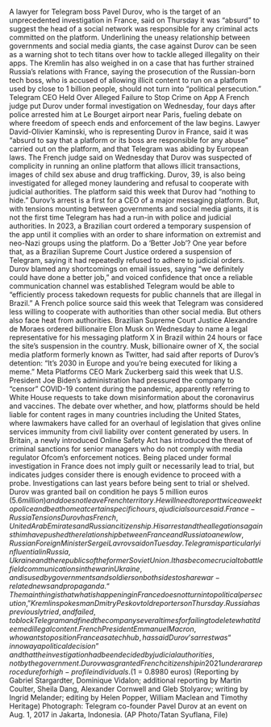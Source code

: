 A lawyer for Telegram boss Pavel Durov, who is the target of an unprecedented investigation in France, said on Thursday it was “absurd” to suggest the head of a social network was responsible for any criminal acts committed on the platform.
Underlining the uneasy relationship between governments and social media giants, the case against Durov can be seen as a warning shot to tech titans over how to tackle alleged illegality on their apps.
The Kremlin has also weighed in on a case that has further strained Russia’s relations with France, saying the prosecution of the Russian-born tech boss, who is accused of allowing illicit content to run on a platform used by close to 1 billion people, should not turn into “political persecution.”
Telegram CEO Held Over Alleged Failure to Stop Crime on App
A French judge put Durov under formal investigation on Wednesday, four days after police arrested him at Le Bourget airport near Paris, fueling debate on where freedom of speech ends and enforcement of the law begins.
Lawyer David-Olivier Kaminski, who is representing Durov in France, said it was “absurd to say that a platform or its boss are responsible for any abuse” carried out on the platform, and that Telegram was abiding by European laws.
The French judge said on Wednesday that Durov was suspected of complicity in running an online platform that allows illicit transactions, images of child sex abuse and drug trafficking.
Durov, 39, is also being investigated for alleged money laundering and refusal to cooperate with judicial authorities. The platform said this week that Durov had “nothing to hide.”
Durov’s arrest is a first for a CEO of a major messaging platform. But, with tensions mounting between governments and social media giants, it is not the first time Telegram has had a run-in with police and judicial authorities.
In 2023, a Brazilian court ordered a temporary suspension of the app until it complies with an order to share information on extremist and neo-Nazi groups using the platform.
Do a ‘Better Job’?
One year before that, as a Brazilian Supreme Court Justice ordered a suspension of Telegram, saying it had repeatedly refused to adhere to judicial orders.
Durov blamed any shortcomings on email issues, saying “we definitely could have done a better job,” and voiced confidence that once a reliable communication channel was established Telegram would be able to “efficiently process takedown requests for public channels that are illegal in Brazil.”
A French police source said this week that Telegram was considered less willing to cooperate with authorities than other social media. But others also face heat from authorities.
Brazilian Supreme Court Justice Alexandre de Moraes ordered billionaire Elon Musk on Wednesday to name a legal representative for his messaging platform X in Brazil within 24 hours or face the site’s suspension in the country.
Musk, billionaire owner of X, the social media platform formerly known as Twitter, had said after reports of Durov’s detention: “It’s 2030 in Europe and you’re being executed for liking a meme.”
Meta Platforms CEO Mark Zuckerberg said this week that U.S. President Joe Biden’s administration had pressured the company to “censor” COVID-19 content during the pandemic, apparently referring to White House requests to take down misinformation about the coronavirus and vaccines.
The debate over whether, and how, platforms should be held liable for content rages in many countries including the United States, where lawmakers have called for an overhaul of legislation that gives online services immunity from civil liability over content generated by users.
In Britain, a newly introduced Online Safety Act has introduced the threat of criminal sanctions for senior managers who do not comply with media regulator Ofcom’s enforcement notices.
Being placed under formal investigation in France does not imply guilt or necessarily lead to trial, but indicates judges consider there is enough evidence to proceed with a probe. Investigations can last years before being sent to trial or shelved.
Durov was granted bail on condition he pays 5 million euros ($5.6 million) and does not leave French territory. He will need to report twice a week to police and be at home at certain specific hours, a judicial source said.
France-Russia Tensions
Durov has French, United Arab Emirates and Russian citizenship. His arrest and the allegations against him have pushed the relationship between France and Russia to a new low, Russian Foreign Minister Sergei Lavrov said on Tuesday.
Telegram is particularly influential in Russia, Ukraine and the republics of the former Soviet Union. It has become crucial to battlefield communications in the war in Ukraine, and is used by governments and soldiers on both sides to share war-related news and propaganda.
“The main thing is that what is happening in France does not turn into political persecution,” Kremlin spokesman Dmitry Peskov told reporters on Thursday.
Russia has previously tried, and failed, to block Telegram and fined the company several times for failing to delete what it deemed illegal content.
French President Emmanuel Macron, who wants to position France as a tech hub, has said Durov’s arrest was “in no way a political decision” and that the investigation had been decided by judicial authorities, not by the government.
Durov was granted French citizenship in 2021 under a rare procedure for high-profile individuals.
($1 = 0.8980 euros)
(Reporting by Gabriel Stargardter, Dominique Vidalon; additional reporting by Martin Coulter, Sheila Dang, Alexander Cornwell and Gleb Stolyarov; writing by Ingrid Melander; editing by Helen Popper, William Maclean and Timothy Heritage)
Photograph: Telegram co-founder Pavel Durov at an event on Aug. 1, 2017 in Jakarta, Indonesia. (AP Photo/Tatan Syuflana, File)